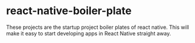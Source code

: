 # react-native-boiler-plate

These projects are the startup project boiler plates of react native.
This will make it easy to start developing apps in React Native straight away.
